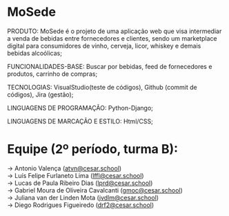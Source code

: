 # MoSede

PRODUTO: MoSede é o projeto de uma aplicação web que visa intermediar a venda de bebidas entre fornecedores e clientes, sendo um marketplace digital para consumidores de vinho, cerveja, licor, whiskey e demais bebidas alcoólicas;

FUNCIONALIDADES-BASE: Buscar por bebidas, feed de fornecedores e produtos, carrinho de compras;

TECNOLOGIAS: VisualStudio(teste de códigos), Github (commit de códigos), Jira (gestão);

LINGUAGENS DE PROGRAMAÇÃO: Python-Django;

LINGUAGENS DE MARCAÇÃO E ESTILO: Html/CSS;

# Equipe (2º período, turma B):
-> Antonio Valença (atvn@cesar.school) <br/>
-> Luís Felipe Furlaneto Lima (lffl@cesar.school) <br/>
-> Lucas de Paula Ribeiro Dias (lprd@cesar.school) <br/>
-> Gabriel Moura de Oliveira Cavalcanti (gmoc@cesar.school) <br/>
-> Juliana van der Linden Mota (jvdlm@cesar.school) <br/>
-> Diego Rodrigues Figueiredo (drf2@cesar.school) <br/>

